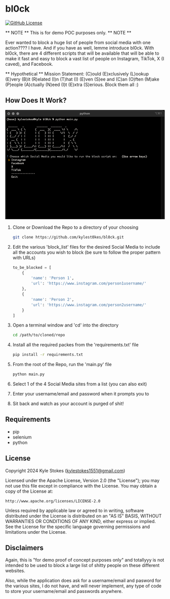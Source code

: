 # bl0ck
[![GitHub License](https://img.shields.io/badge/License-Apache%202.0-important.svg)](https://github.com/kylest0kes/bl0ck.git)

** NOTE ** This is for demo POC purposes only. ** NOTE **

Ever wanted to block a huge list of people from social media with one action???? I have. And if you have as well, lemme introduce bl0ck. With bl0ck, there are 4 different scripts that will be available that will be able to make it fast and easy to block a vast list of people on Instagram, TikTok, X (I caved), and Facebook. 

** Hypothetical ** Mission Statement: (C)ould (E)xclusively (L)ookup (E)very (B)it (R)elated (I)n (T)hat (I) (E)ven (S)ee and (C)an (O)ften (M)ake (P)eople (A)ctually (N)eed (I)t (E)xtra (S)erious. Block them all :)

## How Does It Work?

![intro](./imgs/intro.png)
1. Clone or Download the Repo to a directory of your choosing
    ```sh
    git clone https://github.com/kylest0kes/bl0ck.git
    ```

2. Edit the various 'block_list' files for the desired Social Media to include all the accounts you wish to block (be sure to follow the proper pattern with URLs)
    ```python
    to_be_blocked = [
        {
            'name': 'Person 1',
            'url': 'https://www.instagram.com/person1username/'
        },
        {
            'name': 'Person 2',
            'url': 'https://www.instagram.com/person2username/'
        }
    ]
    ```

3. Open a terminal window and 'cd' into the directory
    ```sh
    cd /path/to/cloned/repo
    ```

4. Install all the required packes from the 'requirements.txt' file
    ```sh
    pip install -r requirements.txt
    ```

5. From the root of the Repo, run the 'main.py' file
    ```sh
    python main.py
    ```

5. Select 1 of the 4 Social Media sites from a list (you can also exit)

6. Enter your username/email and password when it prompts you to

7. Sit back and watch as your account is purged of shit!

    

## Requirements
* pip
* selenium
* python

## License
Copyright 2024 Kyle Stokes (kylestokes1551@gmail.com)

Licensed under the Apache License, Version 2.0 (the "License"); you may not use this file except in compliance with the License. You may obtain a copy of the License at:

    http://www.apache.org/licenses/LICENSE-2.0

Unless required by applicable law or agreed to in writing, software distributed under the License is distributed on an "AS IS" BASIS, WITHOUT WARRANTIES OR CONDITIONS OF ANY KIND, either express or implied. See the License for the specific language governing permissions and
limitations under the License.


## Disclaimers
Again, this is "for demo proof of concept purposes only" and totallyyy is not intended to be used to block a large list of shitty people on these different websites.

Also, while the application does ask for a username/email and pasword for the various sites, I do not have, and will never implement, any type of code to store your username/email and passwords anywhere.